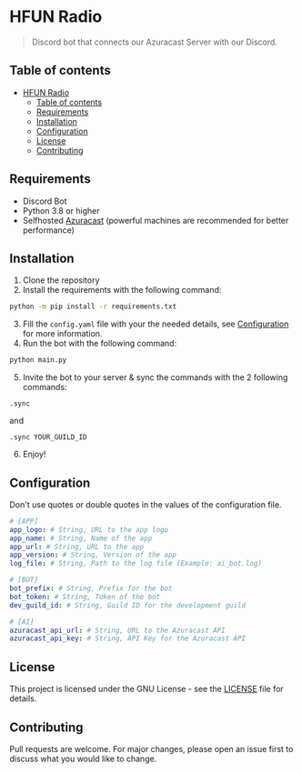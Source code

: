 # HFUN Radio
 > Discord bot that connects our Azuracast Server with our Discord.

## Table of contents
- [HFUN Radio](#hfun-radio)
  - [Table of contents](#table-of-contents)
  - [Requirements](#requirements)
  - [Installation](#installation)
  - [Configuration](#configuration)
  - [License](#license)
  - [Contributing](#contributing)

## Requirements
- Discord Bot
- Python 3.8 or higher
- Selfhosted [Azuracast](https://www.azuracast.com/) (powerful machines are recommended for better performance)

## Installation
1. Clone the repository
2. Install the requirements with the following command:
```bash
python -m pip install -r requirements.txt
```
3. Fill the `config.yaml` file with your the needed details, see [Configuration](#configuration) for more information.
4. Run the bot with the following command:
```bash
python main.py
```
5. Invite the bot to your server & sync the commands with the 2 following commands:
```
.sync
```
and
```
.sync YOUR_GUILD_ID
```
6. Enjoy!

## Configuration
Don't use quotes or double quotes in the values of the configuration file.
```yaml
# [APP]
app_logo: # String, URL to the app logo
app_name: # String, Name of the app
app_url: # String, URL to the app
app_version: # String, Version of the app
log_file: # String, Path to the log file (Example: ai_bot.log)

# [BOT]
bot_prefix: # String, Prefix for the bot
bot_token: # String, Token of the bot
dev_guild_id: # String, Guild ID for the development guild

# [AI]
azuracast_api_url: # String, URL to the Azuracast API
azuracast_api_key: # String, API Key for the Azuracast API
```

## License
This project is licensed under the GNU License - see the [LICENSE](LICENSE) file for details.

## Contributing
Pull requests are welcome. For major changes, please open an issue first to discuss what you would like to change.